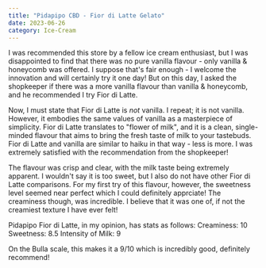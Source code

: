```yaml
---
title: "Pidapipo CBD - Fior di Latte Gelato"
date: 2023-06-26
category: Ice-Cream
---
```

I was recommended this store by a fellow ice cream enthusiast, but I was disappointed to find that there was no pure vanilla flavour - only vanilla & honeycomb was offered. I suppose that's fair enough - I welcome the innovation and will certainly try it one day! But on this day, I asked the shopkeeper if there was a more vanilla flavour than vanilla & honeycomb, and he recommended I try Fior di Latte.

Now, I must state that Fior di Latte is *not* vanilla. I repeat; it is not vanilla. However, it embodies the same values of vanilla as a masterpiece of simplicity. Fior di Latte translates to "flower of milk", and it is a clean, single-minded flavour that aims to bring the fresh taste of milk to your tastebuds. Fior di Latte and vanilla are similar to haiku in that way - less is more. I was extremely satisfied with the recommendation from the shopkeeper!

The flavour was crisp and clear, with the milk taste being extremely apparent. I wouldn't say it is too sweet, but I also do not have other Fior di Latte comparisons. For my first try of this flavour, however, the sweetness level seemed near perfect which I could definitely apprciate! The creaminess though, was incredible. I believe that it was one of, if not the creamiest texture I have ever felt!

Pidapipo Fior di Latte, in my opinion, has stats as follows:
Creaminess: 10
Sweetness: 8.5
Intensity of Milk: 9

On the Bulla scale, this makes it a 9/10 which is incredibly good, definitely recommend!